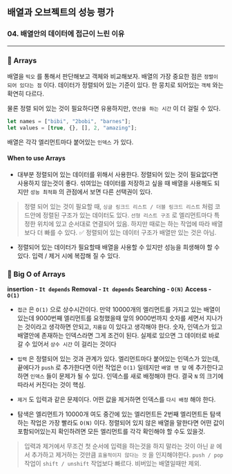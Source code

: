 ## 배열과 오브젝트의 성능 평가

### 04. 배열안의 데이터에 접근이 느린 이유
---------------------------------------------

### 📌 Arrays

배열을 `빅오` 를 통해서 판단해보고 객체와 비교해보자.
배열의 가장 중요한 점은 `정렬이 되어 있다는 점` 이다. 데이터가 정렬되어 있는 기준이 있다. 한 뭉치로 되어있는 `객체` 와는 확연히 다르다.

물론 정렬 되어 있는 것이 필요하다면 유용하지만, `연산을 하는 시간` 이 더 걸릴 수 있다.

```js
let names = ["bibi", "2bobi", "barnes"];
let values = [true, {}, [], 2, "amazing"];
```

배열은 각각 엘리먼트마다 붙어있는 `인덱스` 가 있다. 

#### When to use Arrays

- 대부분 정렬되어 있는 데이터를 위해서 사용한다.
정렬되어 있는 것이 필요없다면 사용하지 않는것이 좋다. 섞여있는 데이터를 저장하고 싶을 때 배열을 사용해도 되지만 `성능 최적화` 의 관점에서 보면 다른 선택권이 있다.

> 정렬 되어 있는 것이 필요할 때, `싱글 링크드 리스트 / 더블 링크드 리스트` 처럼 코드안에 정렬된 구조가 있는 데이터도 있다.
`선형 리스트 구조` 로 엘리먼트마다 특정한 위치에 있고 순서대로 연결되어 있음.
하지만 때로는 하는 작업에 따라 배열보다 더 빠를 수 있다.
✅ 정렬되어 있는 데이터 구조가 배열만 있는 것은 아님.

- 정렬되어 있는 데이터가 필요할때 배열을 사용할 수 있지만 성능을 희생해야 할 수 있다. 입력 / 제거 시에 복잡해 질 수 있다.

### 📌 Big O of Arrays

**insertion - `It depends`**
**Removal - `It depends`**
**Searching - `O(N)`**
**Access - `O(1)`**

- `접근` 은 `O(1)` 으로 상수시간이다. 
만약 10000개의 엘리먼트를 가지고 있는 배열이 있는데 9000번째 엘리먼트를 요청했을때 앞의 9000번까지 숫자를 세면서 지나가는 것이라고 생각하면 안되고, `지름길` 이 있다고 생각해야 한다.
숫자, 인덱스가 있고 배열안에 존재하는 인덱스라면 그게 조건이 된다. 실제로 있으면 그 데이터로 바로 갈 수 있어서 `상수 시간` 이 걸리는 것이다

- `입력` 은 정렬되어 있는 것과 관계가 있다. 엘리먼트마다 붙어있는 인덱스가 있는데, 끝에다가 `push` 로 추가한다면 이런 작업은 `O(1)` 일테지만 `배열 맨 앞` 에 추가한다고하면 `인덱스` 들이 문제가 될 수 있다. 인덱스를 새로 배정해야 한다. 결국 `N` 의 크기에 따라서 커진다는 것이 핵심.

- `제거` 도 입력과 같은 문제이다. 어떤 값을 제거하면 인덱스를 `다시 배정` 해야 한다. 

- 탐색은 엘리먼트가 10000개 여도 중간에 있는 엘리먼트든 2번째 엘리먼트든 탐색하는 작업은 가장 빨라도 `O(N)` 이다.
정렬되어 있지 않은 배열을 말한다면 어떤 값이 포함되어있는지 확인하려면 모든 엘리먼트를 각각 확인해야 할 수도 있을것.


> 입력과 제거에서 무조건 첫 순서에 입력을 하는것을 하지 말라는 것이 아닌 `끝` 에서 추가하고 제거하는 것만큼 `효율적이지 않다는 것` 을 인지해야한다.
`push / pop` 작업이 `shift / unshift` 작업보다 빠르다. 비버있는 배열일때만 제외.

